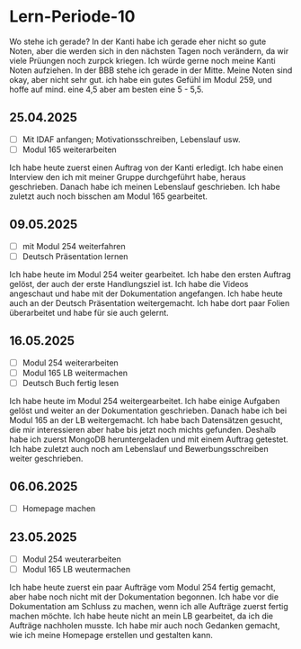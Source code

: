 # Lern-Periode-10

Wo stehe ich gerade? 
In der Kanti habe ich gerade eher nicht so gute Noten, aber die werden sich in den nächsten Tagen noch verändern, da wir viele Prüungen noch zurpck kriegen. Ich würde gerne noch meine Kanti Noten aufziehen. In der BBB stehe ich gerade in der Mitte. Meine Noten sind okay, aber nicht sehr gut. ich habe ein gutes Gefühl im Modul 259, und hoffe auf mind. eine 4,5 aber am besten eine 5 - 5,5.

## 25.04.2025
- [ ] Mit IDAF anfangen; Motivationsschreiben, Lebenslauf usw.
- [ ] Modul 165 weiterarbeiten

Ich habe heute zuerst einen Auftrag von der Kanti erledigt. Ich habe einen Interview den ich mit meiner Gruppe durchgeführt habe, heraus geschrieben. Danach habe ich meinen Lebenslauf geschrieben. Ich habe zuletzt auch noch bisschen am Modul 165 gearbeitet.


## 09.05.2025
- [ ] mit Modul 254 weiterfahren
- [ ] Deutsch Präsentation lernen

Ich habe heute im Modul 254 weiter gearbeitet. Ich habe den ersten Auftrag gelöst, der auch der erste Handlungsziel ist. Ich habe die Videos angeschaut und habe mit der Dokumentation angefangen. Ich habe heute auch an der Deutsch Präsentation weitergemacht. Ich habe dort paar Folien überarbeitet und habe für sie auch gelernt.


## 16.05.2025
- [ ] Modul 254 weiterarbeiten
- [ ] Modul 165 LB weitermachen
- [ ] Deutsch Buch fertig lesen

Ich habe heute im Modul 254 weitergearbeitet. Ich habe einige Aufgaben gelöst und weiter an der Dokumentation geschrieben. Danach habe ich bei Modul 165 an der LB weitergemacht. Ich habe bach Datensätzen gesucht, die mir interessieren aber habe bis jetzt noch michts gefunden. Deshalb habe ich zuerst MongoDB heruntergeladen und mit einem Auftrag getestet. Ich habe zuletzt auch noch am Lebenslauf und Bewerbungsschreiben weiter geschrieben. 


## 06.06.2025
- [ ] Homepage machen
## 23.05.2025
- [ ] Modul 254 weuterarbeiten
- [ ] Modul 165 LB weutermachen

Ich habe heute zuerst ein paar Aufträge vom Modul 254 fertig gemacht, aber habe noch nicht mit der Dokumentation begonnen. Ich habe vor die Dokumentation am Schluss zu machen, wenn ich alle Aufträge zuerst fertig machen möchte. Ich habe heute nicht an mein LB gearbeitet, da ich die Aufträge nachholen musste. Ich habe mir auch noch Gedanken gemacht, wie ich meine Homepage erstellen und gestalten kann. 
